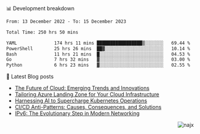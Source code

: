 📊 Development breakdown
<!--START_SECTION:waka-->

```txt
From: 13 December 2022 - To: 15 December 2023

Total Time: 250 hrs 50 mins

YAML              174 hrs 11 mins █████████████████▒░░░░░░░   69.44 %
PowerShell        25 hrs 26 mins  ██▓░░░░░░░░░░░░░░░░░░░░░░   10.14 %
Bash              11 hrs 21 mins  █░░░░░░░░░░░░░░░░░░░░░░░░   04.53 %
Go                7 hrs 32 mins   ▓░░░░░░░░░░░░░░░░░░░░░░░░   03.00 %
Python            6 hrs 23 mins   ▓░░░░░░░░░░░░░░░░░░░░░░░░   02.55 %
```

<!--END_SECTION:waka-->

📕 Latest Blog posts

<!-- BLOG-POST-LIST:START -->
- [The Future of Cloud: Emerging Trends and Innovations](https://najx.dev/the-future-of-cloud-emerging-trends-and-innovations/)
- [Tailoring Azure Landing Zone for Your Cloud Infrastructure](https://najx.dev/tailoring-your-azure-landing-zone-for-cloud-infrastructure/)
- [Harnessing AI to Supercharge Kubernetes Operations](https://najx.dev/harnessing-ai-to-supercharge-kubernetes-operations/)
- [CI/CD Anti-Patterns: Causes, Consequences, and Solutions](https://najx.dev/cicd-anti-patterns/)
- [IPv6: The Evolutionary Step in Modern Networking](https://najx.dev/why-ipv6-is-the-future/)
<!-- BLOG-POST-LIST:END -->

<p align="right">
  <img src="https://komarev.com/ghpvc/?username=najx&label=GitHub%20Profile%20Views&color=yellow&style=flat" alt="najx" />
</p align="center">
